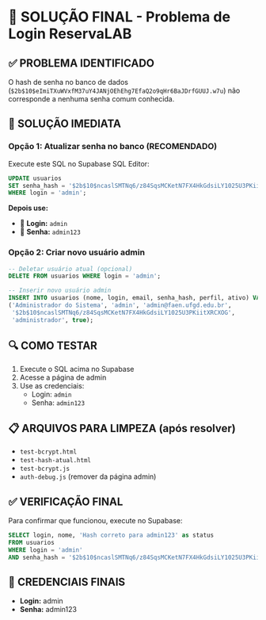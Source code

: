 # 🔧 SOLUÇÃO FINAL - Problema de Login ReservaLAB

## ✅ PROBLEMA IDENTIFICADO
O hash de senha no banco de dados (`$2b$10$eImiTXuWVxfM37uY4JANjOEhEhg7EfaQ2o9qHr6BaJDrfGUUJ.w7u`) não corresponde a nenhuma senha comum conhecida.

## 🚀 SOLUÇÃO IMEDIATA

### Opção 1: Atualizar senha no banco (RECOMENDADO)
Execute este SQL no Supabase SQL Editor:

```sql
UPDATE usuarios 
SET senha_hash = '$2b$10$ncaslSMTNq6/z84SqsMCKetN7FX4HkGdsiLY1025U3PKiitXRCXOG'
WHERE login = 'admin';
```

**Depois use:**
- 🔑 **Login:** `admin`
- 🔐 **Senha:** `admin123`

### Opção 2: Criar novo usuário admin
```sql
-- Deletar usuário atual (opcional)
DELETE FROM usuarios WHERE login = 'admin';

-- Inserir novo usuário admin
INSERT INTO usuarios (nome, login, email, senha_hash, perfil, ativo) VALUES 
('Administrador do Sistema', 'admin', 'admin@faen.ufgd.edu.br', 
 '$2b$10$ncaslSMTNq6/z84SqsMCKetN7FX4HkGdsiLY1025U3PKiitXRCXOG', 
 'administrador', true);
```

## 🔍 COMO TESTAR
1. Execute o SQL acima no Supabase
2. Acesse a página de admin
3. Use as credenciais:
   - Login: `admin`
   - Senha: `admin123`

## 📋 ARQUIVOS PARA LIMPEZA (após resolver)
- `test-bcrypt.html`
- `test-hash-atual.html` 
- `test-bcrypt.js`
- `auth-debug.js` (remover da página admin)

## ✅ VERIFICAÇÃO FINAL
Para confirmar que funcionou, execute no Supabase:
```sql
SELECT login, nome, 'Hash correto para admin123' as status 
FROM usuarios 
WHERE login = 'admin' 
AND senha_hash = '$2b$10$ncaslSMTNq6/z84SqsMCKetN7FX4HkGdsiLY1025U3PKiitXRCXOG';
```

## 🔐 CREDENCIAIS FINAIS
- **Login:** admin
- **Senha:** admin123
